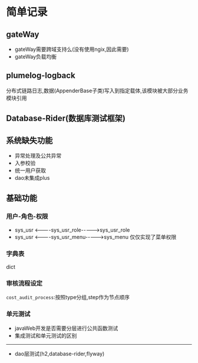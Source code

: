 # 简单记录
## gateWay
- gateWay需要跨域支持么(没有使用ngix,因此需要)
- gateWay负载均衡
## plumelog-logback
分布式链路日志,数据(AppenderBase子类)写入到指定载体,该模块被大部分业务模块引用
## Database-Rider(数据库测试框架)
## 系统缺失功能
- 异常处理及公共异常
- 入参校验
- 统一用户获取
- dao未集成plus
## 基础功能
### 用户-角色-权限
- sys_usr <----sys_usr_role----->sys_usr_role
- sys_usr <----sys_usr_menu----->sys_menu
仅仅实现了菜单权限
### 字典表
dict
### 审核流程设定
`cost_audit_process`:按照type分组,step作为节点顺序
### 单元测试
- javaWeb开发是否需要分层进行公共函数测试
- 集成测试和单元测试的区别
-----
- dao层测试(h2,database-rider,flyway)